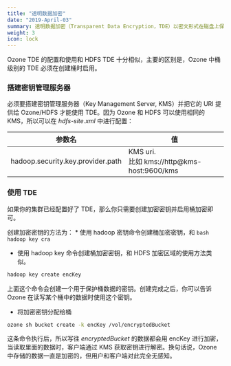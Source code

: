 ```yaml
---
title: "透明数据加密"
date: "2019-April-03"
summary: 透明数据加密（Transparent Data Encryption，TDE）以密文形式在磁盘上保存数据，但可以在用户访问的时候自动进行解密。
weight: 3
icon: lock
---
```

<!---
  Licensed to the Apache Software Foundation (ASF) under one or more
  contributor license agreements.  See the NOTICE file distributed with
  this work for additional information regarding copyright ownership.
  The ASF licenses this file to You under the Apache License, Version 2.0
  (the "License"); you may not use this file except in compliance with
  the License.  You may obtain a copy of the License at

      http://www.apache.org/licenses/LICENSE-2.0

  Unless required by applicable law or agreed to in writing, software
  distributed under the License is distributed on an "AS IS" BASIS,
  WITHOUT WARRANTIES OR CONDITIONS OF ANY KIND, either express or implied.
  See the License for the specific language governing permissions and
  limitations under the License.
-->

Ozone TDE 的配置和使用和 HDFS TDE 十分相似，主要的区别是，Ozone 中桶级别的 TDE 必须在创建桶时启用。

### 搭建密钥管理服务器

必须要搭建密钥管理服务器（Key Management Server, KMS）并把它的 URI 提供给 Ozone/HDFS 才能使用 TDE。因为 Ozone 和 HDFS 可以使用相同的 KMS，所以可以在 *hdfs-site.xml* 中进行配置：

参数名 |  值
-----------------------------------|-----------------------------------------
hadoop.security.key.provider.path  | KMS uri. <br> 比如 kms://http@kms-host:9600/kms

### 使用 TDE
如果你的集群已经配置好了 TDE，那么你只需要创建加密密钥并启用桶加密即可。

创建加密密钥的方法为：
    * 使用 hadoop 密钥命令创建桶加密密钥，和
    ```bash
    hadoop key cra
    ```
   * 使用 hadoop key 命令创建桶加密密钥，和 HDFS 加密区域的使用方法类似。

  ```bash
  hadoop key create encKey
  ```
  上面这个命令会创建一个用于保护桶数据的密钥。创建完成之后，你可以告诉 Ozone 在读写某个桶中的数据时使用这个密钥。

   * 将加密密钥分配给桶

  ```bash
  ozone sh bucket create -k encKey /vol/encryptedBucket
  ```

这条命令执行后，所以写往 _encryptedBucket_ 的数据都会用 encKey 进行加密，当读取里面的数据时，客户端通过 KMS 获取密钥进行解密。换句话说，Ozone 中存储的数据一直是加密的，但用户和客户端对此完全无感知。
